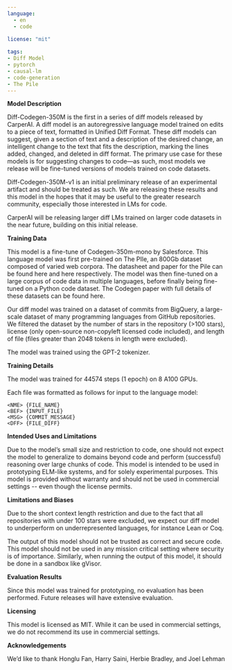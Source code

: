 ```yaml
---
language: 
  - en
  - code
  
license: "mit"

tags:
- Diff Model
- pytorch
- causal-lm
- code-generation
- The Pile
---
```


**Model Description**

Diff-Codegen-350M is the first in a series of diff models released by CarperAI. A diff model is an autoregressive language model trained on edits to a piece of text, formatted in Unified Diff Format. These diff models can suggest, given a section of text and a description of the desired change, an intelligent change to the text that fits the description, marking the lines added, changed, and deleted in diff format. The primary use case for these models is for suggesting changes to code—as such, most models we release will be fine-tuned versions of models trained on code datasets.

Diff-Codegen-350M-v1 is an initial preliminary release of an experimental artifact and should be treated as such. We are releasing these results and this model in the hopes that it may be useful to the greater research community, especially those interested in LMs for code.

CarperAI will be releasing larger diff LMs trained on larger code datasets in the near future, building on this initial release.

**Training Data**

This model is a fine-tune of Codegen-350m-mono by Salesforce. This language model was first pre-trained on The PIle, an 800Gb dataset composed of varied web corpora. The datasheet and paper for the Pile can be found here and here respectively. The model was then fine-tuned on a large corpus of code data in multiple languages, before finally being fine-tuned on a Python code dataset. The Codegen paper with full details of these datasets can be found here.

Our diff model was trained on a dataset of commits from BigQuery, a large-scale dataset of many programming languages from GitHub repositories. We filtered the dataset by the number of stars in the repository (>100 stars), license (only open-source non-copyleft licensed code included), and length of file (files greater than 2048 tokens in length were excluded).

The model was trained using the GPT-2 tokenizer.

**Training Details**

The model was trained for 44574 steps (1 epoch) on 8 A100 GPUs.

Each file was formatted as follows for input to the language model:

```
<NME> {FILE_NAME}
<BEF> {INPUT_FILE}
<MSG> {COMMIT_MESSAGE}
<DFF> {FILE_DIFF}
```

**Intended Uses and Limitations**

Due to the model’s small size and restriction to code, one should not expect the model to generalize to domains beyond code and perform (successful) reasoning over large chunks of code. This model is intended to be used in prototyping ELM-like systems, and for solely experimental purposes. This model is provided without warranty and should not be used in commercial settings -- even though the license permits.

**Limitations and Biases**

Due to the short context length restriction and due to the fact that all repositories with under 100 stars were excluded, we expect our diff model to underperform on underrepresented languages, for instance Lean or Coq.

The output of this model should not be trusted as correct and secure code. This model should not be used in any mission critical setting where security is of importance. Similarly, when running the output of this model, it should be done in a sandbox like gVisor. 

**Evaluation Results**

Since this model was trained for prototyping, no evaluation has been performed. Future releases will have extensive evaluation.

**Licensing**

This model is licensed as MIT. While it can be used in commercial settings, we do not recommend its use in commercial settings.


**Acknowledgements**

We’d like to thank Honglu Fan, Harry Saini, Herbie Bradley, and Joel Lehman
